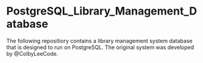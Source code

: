 # PostgreSQL_Library_Management_Database

The following repositiory contains a library management system database that is designed to run on PostgreSQL. The original system was developed by @ColbyLeeCode.  
